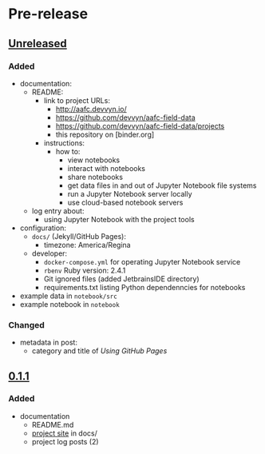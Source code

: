 # Pre-release

## [Unreleased]

### Added

- documentation:
    - README:
        - link to project URLs:
            - http://aafc.devvyn.io/
            - https://github.com/devvyn/aafc-field-data
            - https://github.com/devvyn/aafc-field-data/projects
            - this repository on [binder.org]
        - instructions:
            - how to:
                - view notebooks
                - interact with notebooks
                - share notebooks
                - get data files in and out of Jupyter Notebook file systems
                - run a Jupyter Notebook server locally
                - use cloud-based notebook servers
    - log entry about:
        - using Jupyter Notebook with the project tools
- configuration:
    - `docs/` (Jekyll/GitHub Pages):
        - timezone: America/Regina
    - developer:
        - `docker-compose.yml` for operating Jupyter Notebook service
        - `rbenv` Ruby version: 2.4.1
        - Git ignored files (added JetbrainsIDE directory)
        - requirements.txt listing Python dependenncies for notebooks
- example data in `notebook/src`
- example notebook in `notebook`

### Changed

- metadata in post:
    - category and title of _Using GitHub Pages_

## [0.1.1]

### Added

- documentation
  - README.md
  - [project site] in docs/
  - project log posts (2)

[Unreleased]: https://github.com/devvyn/aafc-field-data/compare/v0.1.1...master
[0.1.1]: https://github.com/devvyn/aafc-field-data/tree/v0.1.1
[project site]: http://aafc.devvyn.io/
